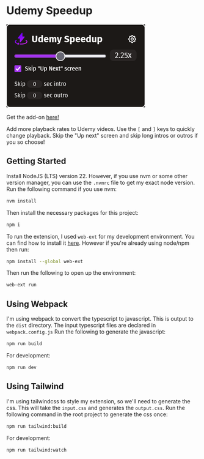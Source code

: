 # Udemy Speedup

![UdemySpeedup Extension](./imgs/extension.png)

Get the add-on
[here!](https://addons.mozilla.org/en-US/firefox/addon/udemy-speedup/)

Add more playback rates to Udemy videos. Use the `[` and `]` keys to quickly
change playback. Skip the "Up next" screen and skip long intros or outros if you
so choose!

## Getting Started

Install NodeJS (LTS) version 22. However, if you use nvm or some other version
manager, you can use the `.nvmrc` file to get my exact node version. Run the
following command if you use nvm:

```bash
nvm install
```

Then install the necessary packages for this project:

```bash
npm i
```

To run the extension, I used `web-ext` for my development environment. You can
find how to install it
[here](https://extensionworkshop.com/documentation/develop/getting-started-with-web-ext/).
However if you're already using node/npm then run:

```bash
npm install --global web-ext
```

Then run the following to open up the environment:

```bash
web-ext run
```

## Using Webpack

I'm using webpack to convert the typescript to javascript. This is output to the
`dist` directory. The input typescript files are declared in `webpack.config.js`
Run the following to generate the javascript:

```bash
npm run build
```

For development:

```bash
npm run dev
```

## Using Tailwind

I'm using tailwindcss to style my extension, so we'll need to generate the css.
This will take the `input.css` and generates the `output.css`. Run the following
command in the root project to generate the css once:

```bash
npm run tailwind:build
```

For development:

```bash
npm run tailwind:watch
```
